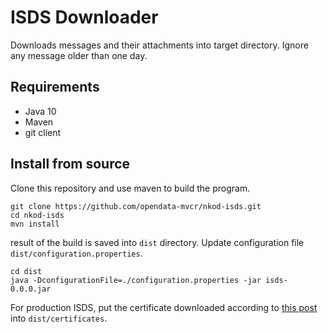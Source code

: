 # ISDS Downloader
Downloads messages and their attachments into target directory. 
Ignore any message older than one day.

## Requirements
 * Java 10
 * Maven
 * git client

## Install from source
Clone this repository and use maven to build the program.
```
git clone https://github.com/opendata-mvcr/nkod-isds.git
cd nkod-isds
mvn install
```
result of the build is saved into ```dist``` directory.
Update configuration file ```dist/configuration.properties```.
```
cd dist
java -DconfigurationFile=./configuration.properties -jar isds-0.0.0.jar
```

For production ISDS, put the certificate downloaded according to [this post](https://www.datoveschranky.info/-/novy-ssl-certifikat-produkcniho-prostredi-isds) into ```dist/certificates```.
